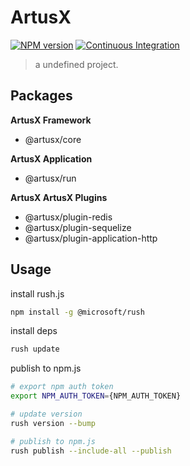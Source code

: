 # ArtusX

[![NPM version](https://img.shields.io/npm/v/@artusx/core.svg?style=flat-square)](https://npmjs.org/package/@artusx/core)
[![Continuous Integration](https://github.com/thonatos/artusx/actions/workflows/ci.yml/badge.svg)](https://github.com/thonatos/artusx/actions/workflows/ci.yml)

> a undefined project.

## Packages

**ArtusX Framework**

- @artusx/core

**ArtusX Application**

- @artusx/run

**ArtusX ArtusX Plugins**

- @artusx/plugin-redis
- @artusx/plugin-sequelize
- @artusx/plugin-application-http

## Usage

install rush.js

```bash
npm install -g @microsoft/rush
```

install deps

```bash
rush update
```

publish to npm.js

```bash
# export npm auth token
export NPM_AUTH_TOKEN={NPM_AUTH_TOKEN}

# update version
rush version --bump

# publish to npm.js
rush publish --include-all --publish
```
